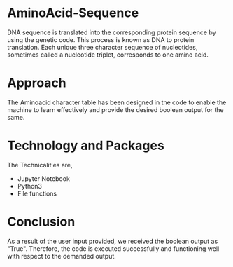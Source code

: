 # AminoAcid-Sequence
DNA sequence is translated into the corresponding protein sequence by using the genetic code. This process is known as DNA to protein translation. Each unique three character sequence of nucleotides, sometimes called a nucleotide triplet, corresponds to one amino acid.

# Approach
The Aminoacid character table has been designed in the code to enable the machine to learn effectively and provide the desired boolean output for the same.

# Technology and Packages
The Technicalities are,

- Jupyter Notebook
- Python3
- File functions

# Conclusion
As a result of the user input provided, we received the boolean output as "True". Therefore, the code is executed successfully and functioning well with respect to the demanded output.
